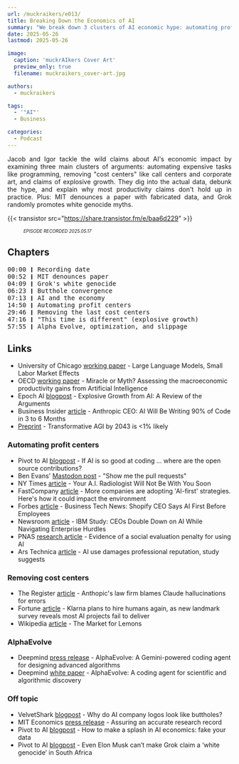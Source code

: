 ```yaml
---
url: /muckraikers/e013/
title: Breaking Down the Economics of AI
summary: "We break down 3 clusters of AI economic hype: automating profit centers, removing cost centers, and explosive growth. Reality check included."
date: 2025-05-26
lastmod: 2025-05-26

image:
  caption: 'muckrAIkers Cover Art'
  preview_only: true
  filename: muckraikers_cover-art.jpg

authors:
  - muckraikers

tags:
  - '"AI"'
  - Business

categories: 
  - Podcast
---
```


<div style="text-align: justify">

Jacob and Igor tackle the wild claims about AI's economic impact by examining three main clusters of arguments: automating expensive tasks like programming, removing "cost centers" like call centers and corporate art, and claims of explosive growth. They dig into the actual data, debunk the hype, and explain why most productivity claims don't hold up in practice. Plus: MIT denounces a paper with fabricated data, and Grok randomly promotes white genocide myths.

{{< transistor src="https://share.transistor.fm/e/baa6d229" >}}
<div style="font-size: x-small;font-style: italic;padding-left: 2.25rem;">EPISODE RECORDED 2025.05.17</a></div>
</div>


## Chapters
<div style="text-align: left; font-family:monospace;">
00:00 ❙ Recording date<br>
00:52 ❙ MIT denounces paper<br>
04:09 ❙ Grok's white genocide<br>
06:23 ❙ Butthole convergence<br>
07:13 ❙ AI and the economy<br>
14:50 ❙ Automating profit centers<br>
29:46 ❙ Removing the last cost centers<br>
47:16 ❙ "This time is different" (explosive growth)<br>
57:55 ❙ Alpha Evolve, optimization, and slippage
</div>

## Links
- University of Chicago [working paper](https://papers.ssrn.com/sol3/papers.cfm?abstract_id=5219933) - Large Language Models, Small Labor Market Effects
- OECD [working paper](https://www.oecd.org/en/publications/miracle-or-myth-assessing-the-macroeconomic-productivity-gains-from-artificial-intelligence_b524a072-en.html) - Miracle or Myth? Assessing the macroeconomic productivity gains from Artificial Intelligence
- Epoch AI [blogpost](https://epoch.ai/blog/explosive-growth-from-ai-a-review-of-the-arguments) - Explosive Growth from AI: A Review of the Arguments
- Business Insider [article](https://www.businessinsider.com/anthropic-ceo-ai-90-percent-code-3-to-6-months-2025-3) - Anthropic CEO: AI Will Be Writing 90% of Code in 3 to 6 Months
- [Preprint](https://arxiv.org/abs/2306.02519) - Transformative AGI by 2043 is <1% likely

### Automating profit centers
- Pivot to AI [blogpost](https://pivot-to-ai.com/2025/05/13/if-ai-is-so-good-at-coding-where-are-the-open-source-contributions/) - If AI is so good at coding … where are the open source contributions?
- Ben Evans' [Mastodon post](https://mastodon.social/@kittylyst/114397697851381604) - "Show me the pull requests"
- NY Times [article](https://www.nytimes.com/2025/05/14/technology/ai-jobs-radiologists-mayo-clinic.html#:~:text=Nine%20years%20ago%2C%20one%20of,outperform%20humans%20in%20that%20field) - Your A.I. Radiologist Will Not Be With You Soon
- FastCompany [article](https://www.fastcompany.com/91325384/companies-adopting-ai-first-strategies-environmental-impact-duolingo-shopify) - More companies are adopting 'AI-first' strategies. Here's how it could impact the environment
- Forbes [article](https://www.forbes.com/sites/quickerbettertech/2025/04/13/business-tech-news-shopify-ceo-says-ai-first-before-employees/) - Business Tech News: Shopify CEO Says AI First Before Employees
- Newsroom [article](https://newsroom.ibm.com/2025-05-06-ibm-study-ceos-double-down-on-ai-while-navigating-enterprise-hurdles) - IBM Study: CEOs Double Down on AI While Navigating Enterprise Hurdles
- PNAS [research article](https://www.pnas.org/doi/10.1073/pnas.2426766122) - Evidence of a social evaluation penalty for using AI
- Ars Technica [article](https://arstechnica.com/ai/2025/05/ai-use-damages-professional-reputation-study-suggests/) - AI use damages professional reputation, study suggests

### Removing cost centers
- The Register [article](https://www.theregister.com/2025/05/15/anthopics_law_firm_blames_claude_hallucinations/) - Anthopic's law firm blames Claude hallucinations for errors
- Fortune [article](https://fortune.com/2025/05/09/klarna-ai-humans-return-on-investment/) - Klarna plans to hire humans again, as new landmark survey reveals most AI projects fail to deliver
- Wikipedia [article](https://en.wikipedia.org/wiki/The_Market_for_Lemons) - The Market for Lemons

### AlphaEvolve
- Deepmind [press release](https://deepmind.google/discover/blog/alphaevolve-a-gemini-powered-coding-agent-for-designing-advanced-algorithms/) - AlphaEvolve: A Gemini-powered coding agent for designing advanced algorithms
- Deepmind [white paper](https://storage.googleapis.com/deepmind-media/DeepMind.com/Blog/alphaevolve-a-gemini-powered-coding-agent-for-designing-advanced-algorithms/AlphaEvolve.pdf) - AlphaEvolve: A coding agent for scientific and
algorithmic discovery

### Off topic
- VelvetShark [blogpost](https://velvetshark.com/ai-company-logos-that-look-like-buttholes) - Why do AI company logos look like buttholes?
- MIT Economics [press release](https://economics.mit.edu/news/assuring-accurate-research-record) - Assuring an accurate research record
- Pivot to AI [blogpost](https://pivot-to-ai.com/2025/05/17/how-to-make-a-splash-in-ai-economics-fake-your-data/) - How to make a splash in AI economics: fake your data
- Pivot to AI [blogpost](https://pivot-to-ai.com/2025/05/15/even-elon-musk-cant-make-grok-claim-a-white-genocide-in-south-africa/) - Even Elon Musk can’t make Grok claim a ‘white genocide’ in South Africa